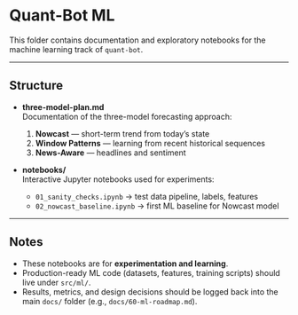 # Quant-Bot ML

This folder contains documentation and exploratory notebooks for the machine learning track of `quant-bot`.

---

## Structure
- **three-model-plan.md**  
  Documentation of the three-model forecasting approach:
  1. **Nowcast** — short-term trend from today’s state  
  2. **Window Patterns** — learning from recent historical sequences  
  3. **News-Aware** — headlines and sentiment

- **notebooks/**  
  Interactive Jupyter notebooks used for experiments:
  - `01_sanity_checks.ipynb` → test data pipeline, labels, features  
  - `02_nowcast_baseline.ipynb` → first ML baseline for Nowcast model

---

## Notes
- These notebooks are for **experimentation and learning**.  
- Production-ready ML code (datasets, features, training scripts) should live under `src/ml/`.  
- Results, metrics, and design decisions should be logged back into the main `docs/` folder (e.g., `docs/60-ml-roadmap.md`).
